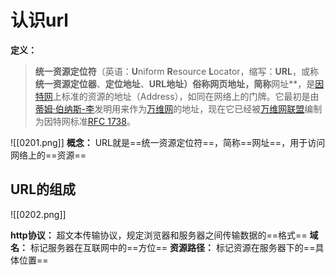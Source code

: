 # 认识url
**定义：** 
>**统一资源定位符**（英语：**U**niform **R**esource **L**ocator，缩写：**URL**，或称**统一资源定位器**、**定位地址**、**URL地址）俗称网页地址，简称**网址**，是[因特网](https://zh.wikipedia.org/wiki/%E5%9B%A0%E7%89%B9%E7%BD%91 "因特网")上标准的资源的地址（Address），如同在网络上的门牌。它最初是由[蒂姆·伯纳斯-李](https://zh.wikipedia.org/wiki/%E8%92%82%E5%A7%86%C2%B7%E4%BC%AF%E7%BA%B3%E6%96%AF-%E6%9D%8E "蒂姆·伯纳斯-李")发明用来作为[万维网](https://zh.wikipedia.org/wiki/%E4%B8%87%E7%BB%B4%E7%BD%91 "万维网")的地址，现在它已经被[万维网联盟](https://zh.wikipedia.org/wiki/%E4%B8%87%E7%BB%B4%E7%BD%91%E8%81%94%E7%9B%9F "万维网联盟")编制为因特网标准[RFC 1738](https://tools.ietf.org/html/rfc1738)。

![[0201.png]]
**概念：** URL就是==统一资源定位符==，简称==网址==，用于访问网络上的==资源==
## URL的组成
![[0202.png]]

**http协议：** 超文本传输协议，规定浏览器和服务器之间传输数据的==格式==
**域名：** 标记服务器在互联网中的==方位==
**资源路径：** 标记资源在服务器下的==具体位置==
